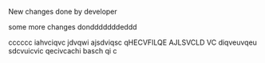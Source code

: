 New changes done by developer

some more changes dondddddddeddd


cccccc
iahvciqvc
jdvqwi
ajsdviqsc
qHECVFILQE
AJLSVCLD VC
diqveuvqeu
sdcvuicvic
qecivcachi
basch qi c

